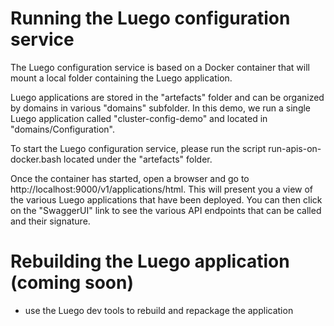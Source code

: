 # Running the Luego configuration service
The Luego configuration service is based on a Docker container that will mount a local folder containing the Luego application. 

Luego applications are stored in the "artefacts" folder and can be organized by domains in various "domains" subfolder. In this demo, we run a single Luego application called "cluster-config-demo" and located in "domains/Configuration".

To start the Luego configuration service, please run the script run-apis-on-docker.bash located under the "artefacts" folder.

Once the container has started, open a browser and go to http://localhost:9000/v1/applications/html.
This will present you a view of the various Luego applications that have been deployed. You can then click on the "SwaggerUI" link to see the various API endpoints that can be called and their signature.

# Rebuilding the Luego application (coming soon)
- use the Luego dev tools to rebuild and repackage the application